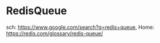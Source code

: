 # RedisQueue
sch: https://www.google.com/search?q=redis+queue, Home: https://redis.com/glossary/redis-queue/
